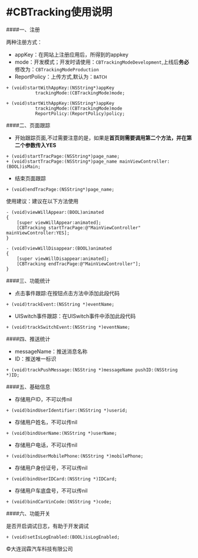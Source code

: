 #CBTracking使用说明
========================================
####一、注册

两种注册方式：

* appKey：在网站上注册应用后，所得到的appkey
* mode：开发模式；开发时请使用：`CBTrackingModeDevelopment`,上线后**务必**修改为：`CBTrackingModeProduction`
* ReportPolicy：上传方式,默认为：`BATCH`

```
+ (void)startWithAppKey:(NSString*)appKey
           trackingMode:(CBTrackingMode)mode;
```
```
+ (void)startWithAppKey:(NSString*)appKey
           trackingMode:(CBTrackingMode)mode
           ReportPolicy:(ReportPolicy)policy;
```

####二、页面跟踪

* 开始跟踪页面,不过需要注意的是，如果是**首页则需要调用第二个方法，并在第二个参数传入YES**

```
+ (void)startTracPage:(NSString*)page_name;
+ (void)startTracPage:(NSString*)page_name mainViewController:(BOOL)isMain;
``` 

* 结束页面跟踪

```
+ (void)endTracPage:(NSString*)page_name;
```
使用建议：建议在以下方法使用

```
- (void)viewWillAppear:(BOOL)animated
{
    [super viewWillAppear:animated];
    [CBTracking startTracPage:@"MainViewController" mainViewController:YES];
}

- (void)viewWillDisappear:(BOOL)animated
{
    [super viewWillDisappear:animated];
    [CBTracking endTracPage:@"MainViewController"];
}
```

####三、功能统计

* 点击事件跟踪:在按钮点击方法中添加此段代码

```
+ (void)trackEvent:(NSString *)eventName;
```

* UISwitch事件跟踪：在UISwitch事件中添加此段代码

```
+ (void)trackSwitchEvent:(NSString *)eventName;
```

####四、推送统计

* messageName：推送消息名称
* ID：推送唯一标识

```
+ (void)trackPushMessage:(NSString *)messageName pushID:(NSString *)ID;
```

####五、基础信息

* 存储用户ID，不可以传nil

```
+ (void)bindUserIdentifier:(NSString *)userid;
```
* 存储用户姓名，不可以传nil

```
+ (void)bindUserName:(NSString *)userName;
```
* 存储用户电话，不可以传nil

```
+ (void)bindUserMobilePhone:(NSString *)mobilePhone;
```
* 存储用户身份证号，不可以传nil

```
+ (void)bindUserIDCard:(NSString *)IDCard;
```
* 存储用户车底盘号，不可以传nil

```
+ (void)bindCarVinCode:(NSString *)code;
```

####六、功能开关

是否开启调试日志，有助于开发调试

```
+ (void)setIsLogEnabled:(BOOL)isLogEnabled;
```

&copy;大连润霖汽车科技有限公司


